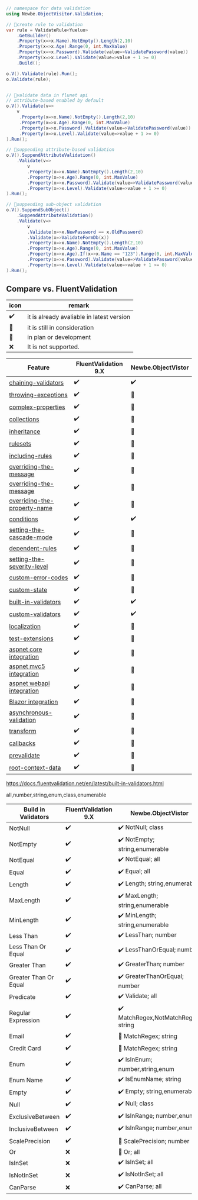 ```cs

// namespace for data validation
using Newbe.ObjectVisitor.Validation;

// 🚧create rule to validation
var rule = ValidateRule<Yueluo>
    .GetBuilder()
    .Property(x=>x.Name).NotEmpty().Length(2,10)
    .Property(x=>x.Age).Range(0, int.MaxValue)
    .Property(x=>x.Password).Validate(value=>ValidatePassword(value))
    .Property(x=>x.Level).Validate(value=>value + 1 >= 0)
    .Build();

o.V().Validate(rule).Run();
o.Validate(rule);


// 🚧validate data in flunet api
// attribute-based enabled by default
o.V().Validate(v=>
    v
     .Property(x=>x.Name).NotEmpty().Length(2,10)
     .Property(x=>x.Age).Range(0, int.MaxValue)
     .Property(x=>x.Password).Validate(value=>ValidatePassword(value))
     .Property(x=>x.Level).Validate(value=>value + 1 >= 0)
).Run();

// 🚧suppending attribute-based validation
o.V().SuppendAttributeValidation()
    .Validate(v=>
        v
        .Property(x=>x.Name).NotEmpty().Length(2,10)
        .Property(x=>x.Age).Range(0, int.MaxValue)
        .Property(x=>x.Password).Validate(value=>ValidatePassword(value))
        .Property(x=>x.Level).Validate(value=>value + 1 >= 0)
).Run();

// 🚧suppending sub-object validation
o.V().SuppendSubObject()
    .SuppendAttributeValidation()
    .Validate(v=>
        v
        .Validate(x=>x.NewPassword == x.OldPassword)
        .Validate(x=>ValidateFormDb(x))
        .Property(x=>x.Name).NotEmpty().Length(2,10)
        .Property(x=>x.Age).Range(0, int.MaxValue)
        .Property(x=>x.Age).If(x=>x.Name == "123").Range(0, int.MaxValue)
        .Property(x=>x.Password).Validate(value=>ValidatePassword(value))
        .Property(x=>x.Level).Validate(value=>value + 1 >= 0)
).Run();

```

## Compare vs. FluentValidation

| icon | remark                                    |
| ---- | ----------------------------------------- |
| ✔️   | it is already avaliable in latest version |
| 💭   | it is still in consideration              |
| 🚧   | in plan or development                    |
| ❌   | It is not supported.                      |

| Feature                                                                                                                   | FluentValidation 9.X | Newbe.ObjectVistor |
| ------------------------------------------------------------------------------------------------------------------------- | -------------------- | ------------------ |
| [chaining-validators](https://docs.fluentvalidation.net/en/latest/start.html#chaining-validators)                         | ✔️                   | ✔️                 |
| [throwing-exceptions](https://docs.fluentvalidation.net/en/latest/start.html#throwing-exceptions)                         | ✔️                   | 🚧                 |
| [complex-properties](https://docs.fluentvalidation.net/en/latest/start.html#complex-properties)                           | ✔️                   | 🚧                 |
| [collections](https://docs.fluentvalidation.net/en/latest/collections.html)                                               | ✔️                   | 🚧                 |
| [inheritance](https://docs.fluentvalidation.net/en/latest/inheritance.html)                                               | ✔️                   | 🚧                 |
| [rulesets](https://docs.fluentvalidation.net/en/latest/rulesets.html)                                                     | ✔️                   | 🚧                 |
| [including-rules](https://docs.fluentvalidation.net/en/latest/including-rules.html)                                       | ✔️                   | 🚧                 |
| [overriding-the-message](https://docs.fluentvalidation.net/en/latest/configuring.html#overriding-the-message)             | ✔️                   | 🚧                 |
| [overriding-the-message](https://docs.fluentvalidation.net/en/latest/configuring.html#overriding-the-message)             | ✔️                   | 🚧                 |
| [overriding-the-property-name](https://docs.fluentvalidation.net/en/latest/configuring.html#overriding-the-property-name) | ✔️                   | 🚧                 |
| [conditions](https://docs.fluentvalidation.net/en/latest/conditions.html#conditions)                                      | ✔️                   | ✔️                 |
| [setting-the-cascade-mode](https://docs.fluentvalidation.net/en/latest/conditions.html#setting-the-cascade-mode)          | ✔️                   | 🚧                 |
| [dependent-rules](https://docs.fluentvalidation.net/en/latest/conditions.html#dependent-rules)                            | ✔️                   | 🚧                 |
| [setting-the-severity-level](https://docs.fluentvalidation.net/en/latest/severity.html#setting-the-severity-level)        | ✔️                   | 🚧                 |
| [custom-error-codes](https://docs.fluentvalidation.net/en/latest/error-codes.html#custom-error-codes)                     | ✔️                   | 🚧                 |
| [custom-state](https://docs.fluentvalidation.net/en/latest/custom-state.html#custom-state)                                | ✔️                   | 🚧                 |
| [built-in-validators](https://docs.fluentvalidation.net/en/latest/built-in-validators.html)                               | ✔️                   | ✔️                 |
| [custom-validators](https://docs.fluentvalidation.net/en/latest/custom-validators.html)                                   | ✔️                   | ✔️                 |
| [localization](https://docs.fluentvalidation.net/en/latest/localization.html#localization)                                | ✔️                   | 🚧                 |
| [test-extensions](https://docs.fluentvalidation.net/en/latest/testing.html#test-extensions)                               | ✔️                   | 💭                 |
| [aspnet core integration](https://docs.fluentvalidation.net/en/latest/aspnet.html)                                        | ✔️                   | 🚧                 |
| [aspnet mvc5 integration](https://docs.fluentvalidation.net/en/latest/mvc5.htmll)                                         | ✔️                   | 🚧                 |
| [aspnet webapi integration](https://docs.fluentvalidation.net/en/latest/webapi.html)                                      | ✔️                   | 🚧                 |
| [Blazor integration](https://docs.fluentvalidation.net/en/latest/webapi.html)                                             | ✔️                   | 🚧                 |
| [asynchronous-validation](https://docs.fluentvalidation.net/en/latest/async.html#asynchronous-validation)                 | ✔️                   | 🚧                 |
| [transform](https://docs.fluentvalidation.net/en/latest/transform.html)                                                   | ✔️                   | 💭                 |
| [callbacks](https://docs.fluentvalidation.net/en/latest/advanced.html#callbacks)                                          | ✔️                   | 💭                 |
| [prevalidate](https://docs.fluentvalidation.net/en/latest/advanced.html#prevalidate)                                      | ✔️                   | 💭                 |
| [root-context-data](https://docs.fluentvalidation.net/en/latest/advanced.html#root-context-data)                          | ✔️                   | 💭                 |

https://docs.fluentvalidation.net/en/latest/built-in-validators.html

all,number,string,enum,class,enumerable

| Build in Validators   | FluentValidation 9.X | Newbe.ObjectVistor                  |
| --------------------- | -------------------- | ----------------------------------- |
| NotNull               | ✔️                   | ✔️ NotNull; class                   |
| NotEmpty              | ✔️                   | ✔️ NotEmpty; string,enumerable      |
| NotEqual              | ✔️                   | ✔️ NotEqual; all                    |
| Equal                 | ✔️                   | ✔️ Equal; all                       |
| Length                | ✔️                   | ✔️ Length; string,enumerable        |
| MaxLength             | ✔️                   | ✔️ MaxLength; string,enumerable     |
| MinLength             | ✔️                   | ✔️ MinLength; string,enumerable     |
| Less Than             | ✔️                   | ✔️ LessThan; number                 |
| Less Than Or Equal    | ✔️                   | ✔️ LessThanOrEqual; number          |
| Greater Than          | ✔️                   | ✔️ GreaterThan; number              |
| Greater Than Or Equal | ✔️                   | ✔️ GreaterThanOrEqual; number       |
| Predicate             | ✔️                   | ✔️ Validate; all                    |
| Regular Expression    | ✔️                   | ✔️ MatchRegex,NotMatchRegex; string |
| Email                 | ✔️                   | 💭 MatchRegex; string               |
| Credit Card           | ✔️                   | 💭 MatchRegex; string               |
| Enum                  | ✔️                   | ✔️ IsInEnum; number,string,enum     |
| Enum Name             | ✔️                   | ✔️ IsEnumName; string               |
| Empty                 | ✔️                   | ✔️ Empty; string,enumerable         |
| Null                  | ✔️                   | ✔️ Null; class                      |
| ExclusiveBetween      | ✔️                   | ✔️ IsInRange; number,enum           |
| InclusiveBetween      | ✔️                   | ✔️ IsInRange; number,enum           |
| ScalePrecision        | ✔️                   | 🚧 ScalePrecision; number           |
| Or                    | ❌                   | 🚧 Or; all                          |
| IsInSet               | ❌                   | ✔️ IsInSet; all                     |
| IsNotInSet            | ❌                   | ✔️ IsNotInSet; all                  |
| CanParse              | ❌                   | ✔️ CanParse; all                    |
